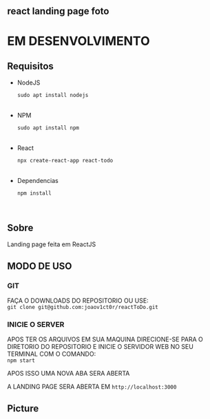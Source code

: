 ## react landing page foto

<h1>EM DESENVOLVIMENTO</h1>

<h2>Requisitos</h2>

<ul>
  <li>NodeJS</li>
  <p><code>sudo apt install nodejs</code></p>
  <br>
  <li>NPM</li>
  <p><code>sudo apt install npm</code></p>
  <br>
  <li>React</li>
  <p><code>npx create-react-app react-todo</code></p>
  <br>
  <li>Dependencias</li>
  <p><code>npm install</code></p>
  <br>
</ul>

<h2>Sobre</h2>

<p>Landing page feita em ReactJS</p>

<h2>MODO DE USO</h2>

<h3>GIT</h3>

<p>FAÇA O DOWNLOADS DO REPOSITORIO OU USE:<br><code>git clone git@github.com:joaov1ct0r/reactToDo.git</code></p>

<h3>INICIE O SERVER</h3>

<p>APOS TER OS ARQUIVOS EM SUA MAQUINA DIRECIONE-SE PARA O DIRETORIO DO REPOSITORIO E INICIE O SERVIDOR WEB NO SEU TERMINAL COM O COMANDO:<br><code>npm start</code></p>

<p>APOS ISSO UMA NOVA ABA SERA ABERTA</p>

<p>A LANDING PAGE SERA ABERTA EM <code>http://localhost:3000</code></p>

<h2>Picture</h2>
